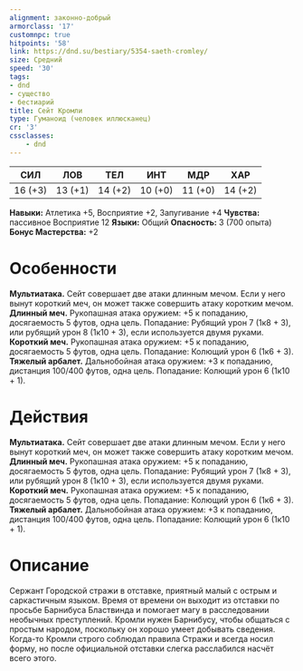 ```yaml
---
alignment: законно-добрый
armorclass: '17'
customnpc: true
hitpoints: '58'
link: https://dnd.su/bestiary/5354-saeth-cromley/
size: Средний
speed: '30'
tags:
- dnd
- существо
- бестиарий
title: Сейт Кромли
type: Гуманоид (человек иллюсканец)
cr: '3'
cssclasses:
    - dnd
---
```



| СИЛ | ЛОВ | ТЕЛ | ИНТ | МДР | ХАР |
|---|---|---|---|---|---|
| 16 (+3) | 13 (+1) | 14 (+2) | 10 (+0) | 11 (+0) | 14 (+2) |
**Навыки:** Атлетика +5, Восприятие +2, Запугивание +4
**Чувства:** пассивное Восприятие 12
**Языки:** Общий
**Опасность:** 3 (700 опыта)
**Бонус Мастерства:** +2


# Особенности
**Мультиатака.** Сейт совершает две атаки длинным мечом. Если у него вынут короткий меч, он может также совершить атаку коротким мечом.
**Длинный меч.** Рукопашная атака оружием: +5 к попаданию, досягаемость 5 футов, одна цель. Попадание: Рубящий урон 7 (1к8 + 3), или рубящий урон 8 (1к10 + 3), если используется двумя руками.
**Короткий меч.** Рукопашная атака оружием: +5 к попаданию, досягаемость 5 футов, одна цель. Попадание: Колющий урон 6 (1к6 + 3).
**Тяжелый арбалет.** Дальнобойная атака оружием: +3 к попаданию, дистанция 100/400 футов, одна цель. Попадание: Колющий урон 6 (1к10 + 1).


# Действия
**Мультиатака.** Сейт совершает две атаки длинным мечом. Если у него вынут короткий меч, он может также совершить атаку коротким мечом.
**Длинный меч.** Рукопашная атака оружием: +5 к попаданию, досягаемость 5 футов, одна цель. Попадание: Рубящий урон 7 (1к8 + 3), или рубящий урон 8 (1к10 + 3), если используется двумя руками.
**Короткий меч.** Рукопашная атака оружием: +5 к попаданию, досягаемость 5 футов, одна цель. Попадание: Колющий урон 6 (1к6 + 3).
**Тяжелый арбалет.** Дальнобойная атака оружием: +3 к попаданию, дистанция 100/400 футов, одна цель. Попадание: Колющий урон 6 (1к10 + 1).


# Описание
Сержант Городской стражи в отставке, приятный малый с острым и саркастичным языком. Время от времени он выходит из отставки по просьбе Барнибуса Бластвинда и помогает магу в расследовании необычных преступлений. Кромли нужен Барнибусу, чтобы общаться с про­стым народом, поскольку он хорошо умеет добывать сведения. Когда-то Кромли строго соблюдал правила Стражи и всегда носил форму, но после официальной отставки слегка расслабился насчёт всего этого.